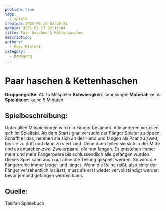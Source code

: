 ```yaml
---
publish: true
tags:
  - spiele
created: 2025-01-24 03:50:51
update: 2025-03-17 02:16:04
title: Paar haschen & Kettenhaschen
description: 
authors:
  - Marc Bielert
category:
  - bewegung
---
```


# Paar haschen & Kettenhaschen

**Gruppengröße**: Ab 15 Mitspieler
**Schwierigkeit**: sehr simpel
**Material**: keins
**Spieldauer**: keine 5 Minuten

## **Spielbeschreibung**:

Unter allen Mitspielenden wird ein Fänger bestimmt. Alle anderen verteilen sich im Spielfeld. Ab dem Startsignal versucht der Fänger Spieler zu tippen. Schafft er das, nehmen sie sich an der Hand und fangen als Paar zu zweit, bis sie zu dritt und dann zu viert sind. Denn dann teilen sie sich in der Mitte und es entstehen zwei Zweierpaare, die nun fangen. Es entstehen immer mehr und mehr Fängerpaare bis schlussendlich alle gefangen wurden. Dieses Spiel kann auch gut ohne die Teilung gespielt werden. So wird die Fängerreihe immer länger und länger. Wenn die Reihe reißt, also einer der Fänger versehentlich loslässt, muss sie erst wieder vervollständigt werden bevor jemand gefangen werden kann.

## **Quelle**:

Tasifan Spielebuch